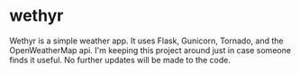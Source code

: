 wethyr
======

Wethyr is a simple weather app. It uses Flask, Gunicorn, Tornado, and the OpenWeatherMap api. I'm keeping this
project around just in case someone finds it useful. No further updates will be made to the code.
